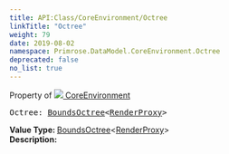 ```yaml
---
title: API:Class/CoreEnvironment/Octree
linkTitle: "Octree"
weight: 79
date: 2019-08-02
namespace: Primrose.DataModel.CoreEnvironment.Octree
deprecated: false
no_list: true
---
```

Property of <a href="/docs/api-reference/Class/CoreEnvironment"><img src="/icons/silk/default.png"/>&nbsp;CoreEnvironment</a>
<pre class="method-declaration">
Octree: <a class="type" href="/docs/api-reference/Misc/BoundsOctree">BoundsOctree</a><<a class="type" href="/docs/api-reference/Misc/RenderProxy">RenderProxy</a>></pre>
<b>Value Type: </b>
<a class="type" href="/docs/api-reference/Misc/BoundsOctree">BoundsOctree</a><<a class="type" href="/docs/api-reference/Misc/RenderProxy">RenderProxy</a>>
<br/>
<b>Description: </b>